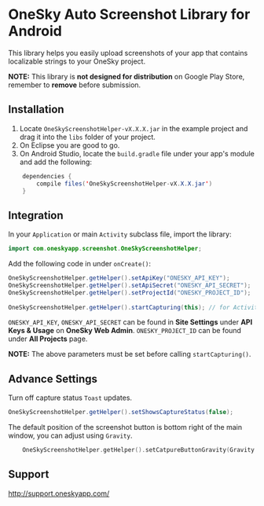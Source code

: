 OneSky Auto Screenshot Library for Android
======================================

This library helps you easily upload screenshots of your app that contains localizable strings to your OneSky project.

**NOTE:** This library is **not designed for distribution** on Google Play Store, remember to **remove** before submission.

Installation
------------

1. Locate ```OneSkyScreenshotHelper-vX.X.X.jar``` in the example project and drag it into the ```libs``` folder of your project.
2. On Eclipse you are good to go.
3. On Android Studio, locate the ```build.gradle``` file under your app's module and add the following:
```java
	dependencies {
		compile files('OneSkyScreenshotHelper-vX.X.X.jar')
	}
```

Integration
-----------

In your ```Application``` or main ```Activity``` subclass file, import the library:

```java
import com.oneskyapp.screenshot.OneSkyScreenshotHelper;
```

Add the following code in under ```onCreate()```:

```java
OneSkyScreenshotHelper.getHelper().setApiKey("ONESKY_API_KEY");
OneSkyScreenshotHelper.getHelper().setApiSecret("ONESKY_API_SECRET");
OneSkyScreenshotHelper.getHelper().setProjectId("ONESKY_PROJECT_ID");
	
OneSkyScreenshotHelper.getHelper().startCapturing(this); // for Activity subclasses, use startCapturing(this.getApplication())
```

```ONESKY_API_KEY```, ```ONESKY_API_SECRET``` can be found in **Site Settings** under **API Keys & Usage** on **OneSky Web Admin**. 
```ONESKY_PROJECT_ID``` can be found under **All Projects** page.

**NOTE:** The above parameters must be set before calling ```startCapturing()```.

Advance Settings
----------------

Turn off capture status ```Toast``` updates.
```java
OneSkyScreenshotHelper.getHelper().setShowsCaptureStatus(false);
```

The default position of the screenshot button is bottom right of the main window, you can adjust using ```Gravity```.
```objective-c
	OneSkyScreenshotHelper.getHelper().setCatpureButtonGravity(Gravity.TOP | Gravity.LEFT);
```

Support
-------
http://support.oneskyapp.com/

